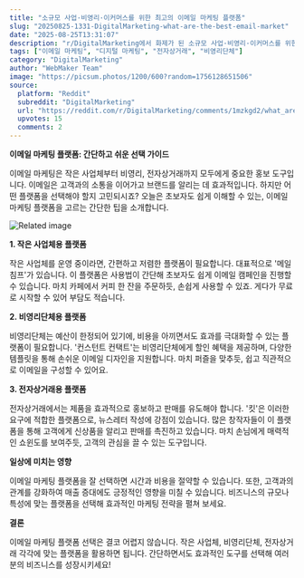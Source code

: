 ```yaml
---
title: "소규모 사업·비영리·이커머스를 위한 최고의 이메일 마케팅 플랫폼"
slug: "20250825-1331-DigitalMarketing-what-are-the-best-email-market"
date: "2025-08-25T13:31:07"
description: "r/DigitalMarketing에서 화제가 된 소규모 사업·비영리·이커머스를 위한 최고의 이메일 마케팅 플랫폼에 대한 깊이 있는 분석과 인사이트"
tags: ["이메일 마케팅", "디지털 마케팅", "전자상거래", "비영리단체"]
category: "DigitalMarketing"
author: "WebMaker Team"
image: "https://picsum.photos/1200/600?random=1756128651506"
source:
  platform: "Reddit"
  subreddit: "DigitalMarketing"
  url: "https://reddit.com/r/DigitalMarketing/comments/1mzkgd2/what_are_the_best_email_marketing_platforms_for/"
  upvotes: 15
  comments: 2
---
```


**이메일 마케팅 플랫폼: 간단하고 쉬운 선택 가이드**

이메일 마케팅은 작은 사업체부터 비영리, 전자상거래까지 모두에게 중요한 홍보 도구입니다. 이메일은 고객과의 소통을 이어가고 브랜드를 알리는 데 효과적입니다. 하지만 어떤 플랫폼을 선택해야 할지 고민되시죠? 오늘은 초보자도 쉽게 이해할 수 있는, 이메일 마케팅 플랫폼을 고르는 간단한 팁을 소개합니다.

![Related image](https://picsum.photos/1200/600?random=1756128652399)

**1. 작은 사업체용 플랫폼**

작은 사업체를 운영 중이라면, 간편하고 저렴한 플랫폼이 필요합니다. 대표적으로 '메일침프'가 있습니다. 이 플랫폼은 사용법이 간단해 초보자도 쉽게 이메일 캠페인을 진행할 수 있습니다. 마치 카페에서 커피 한 잔을 주문하듯, 손쉽게 사용할 수 있죠. 게다가 무료로 시작할 수 있어 부담도 적습니다.

**2. 비영리단체용 플랫폼**

비영리단체는 예산이 한정되어 있기에, 비용을 아끼면서도 효과를 극대화할 수 있는 플랫폼이 필요합니다. '컨스턴트 컨택트'는 비영리단체에게 할인 혜택을 제공하며, 다양한 템플릿을 통해 손쉬운 이메일 디자인을 지원합니다. 마치 퍼즐을 맞추듯, 쉽고 직관적으로 이메일을 구성할 수 있어요.

**3. 전자상거래용 플랫폼**

전자상거래에서는 제품을 효과적으로 홍보하고 판매를 유도해야 합니다. '킷'은 이러한 요구에 적합한 플랫폼으로, 뉴스레터 작성에 강점이 있습니다. 많은 창작자들이 이 플랫폼을 통해 고객에게 신상품을 알리고 판매를 촉진하고 있습니다. 마치 손님에게 매력적인 쇼윈도를 보여주듯, 고객의 관심을 끌 수 있는 도구입니다.

**일상에 미치는 영향**

이메일 마케팅 플랫폼을 잘 선택하면 시간과 비용을 절약할 수 있습니다. 또한, 고객과의 관계를 강화하여 매출 증대에도 긍정적인 영향을 미칠 수 있습니다. 비즈니스의 규모나 특성에 맞는 플랫폼을 선택해 효과적인 마케팅 전략을 펼쳐 보세요.

**결론**

이메일 마케팅 플랫폼 선택은 결코 어렵지 않습니다. 작은 사업체, 비영리단체, 전자상거래 각각에 맞는 플랫폼을 활용하면 됩니다. 간단하면서도 효과적인 도구를 선택해 여러분의 비즈니스를 성장시키세요!